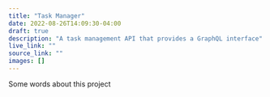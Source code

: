 ```yaml
---
title: "Task Manager"
date: 2022-08-26T14:09:30-04:00
draft: true
description: "A task management API that provides a GraphQL interface"
live_link: ""
source_link: ""
images: []
---
```


Some words about this project
